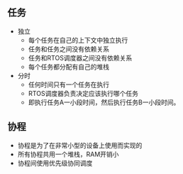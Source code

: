 ## 任务

- 独立
  - 每个任务在自己的上下文中独立执行
  - 任务和任务之间没有依赖关系
  - 任务和RTOS调度器之间没有依赖关系
  - 每个任务都分配有自己的堆栈
- 分时
  - 任何时间只有一个任务在执行
  - RTOS调度器负责决定应该执行哪个任务
  - 即执行任务A一小段时间，然后执行任务B一小段时间。


## 协程

- 协程是为了在非常小型的设备上使用而实现的
- 所有协程共用一个堆栈，RAM开销小
- 协程间使用优先级协同调度